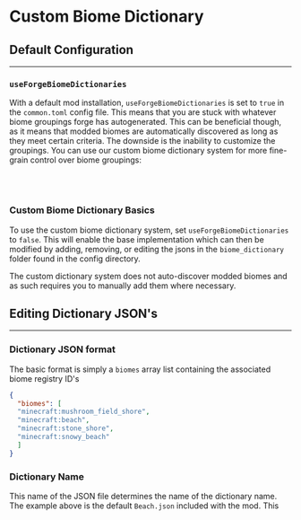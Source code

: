 # **Custom Biome Dictionary**

## **Default Configuration**
***

### `useForgeBiomeDictionaries`

With a default mod installation, `useForgeBiomeDictionaries` is set to `true` in the `common.toml` config file. This means that you are stuck with whatever biome groupings forge has autogenerated. This can be beneficial though, as it means that modded biomes are automatically discovered as long as they meet certain criteria. The downside is the inability to customize the groupings. You can use our custom biome dictionary system for more fine-grain control over biome groupings:

<br>
<br>

### **Custom Biome Dictionary Basics**

To use the custom biome dictionary system, set `useForgeBiomeDictionaries` to `false`. This will enable the base implementation which can then be modified by adding, removing, or editing the jsons in the `biome_dictionary` folder found in the config directory.

The custom dictionary system does not auto-discover modded biomes and as such requires you to manually add them where necessary.

## **Editing Dictionary JSON's**
***

### **Dictionary JSON format**

The basic format is simply a `biomes` array list containing the associated biome registry ID's
```json
{  
  "biomes": [  
  "minecraft:mushroom_field_shore",  
  "minecraft:beach",  
  "minecraft:stone_shore",  
  "minecraft:snowy_beach"  
  ]  
}
```

### **Dictionary Name**

This name of the JSON file determines the name of the dictionary name. The example above is the default `Beach.json` included with the mod. This 
<!--stackedit_data:
eyJoaXN0b3J5IjpbODk0NTU4MjUzXX0=
-->